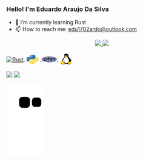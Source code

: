 ### Hello! I'm Eduardo Araujo Da Silva

- 🌱 I’m currently learning Rust
- 📫 How to reach me: edu1702ardo@outlook.com


<div align="center">
  <a href="https://github.com/araujo0608">
  <img height="180em" src="https://github-readme-stats.vercel.app/api?username=araujo0608&show_icons=true&theme=merko&include_all_commits=true&count_private=true"/>
  <img height="180em" src="https://github-readme-stats.vercel.app/api/top-langs/?username=araujo0608&layout=compact&langs_count=7&theme=merko"/>
</div>

<div style="display: inline_block"><br>
  <img align="center" alt="Rust" height="30" width="40" src="https://raw.githubusercontent.com/devicons/devicon/blob/master/icons/rust/rust-original.svg">
  <img align="center" alt="Python" height="30" width="40" src="https://raw.githubusercontent.com/devicons/devicon/master/icons/python/python-original.svg">
  <img align="center" alt="PHP" height="30" width="40" src="https://github.com/devicons/devicon/blob/master/icons/php/php-original.svg">
  <img align="center" alt="Linux" height="30" width="40" src="https://github.com/devicons/devicon/blob/master/icons/linux/linux-original.svg">
</div>
<br>  
<div> 
  <a href="https://www.linkedin.com/in/araujo0608/" target="_blank"><img src="https://img.shields.io/badge/-LinkedIn-%230077B5?style=for-the-badge&logo=linkedin&logoColor=white" target="_blank"></a>
  <a href="https://bitcoin.org/en/" target="_blank"><img src="https://img.shields.io/badge/Bitcoin-000000?style=for-the-badge&logo=bitcoin&logoColor=white" target="_blank"></a>
  
  
  
  
 
  ![Snake animation](https://github.com/araujo0608/araujo0608/blob/output/github-contribution-grid-snake.svg)
 
</div>
